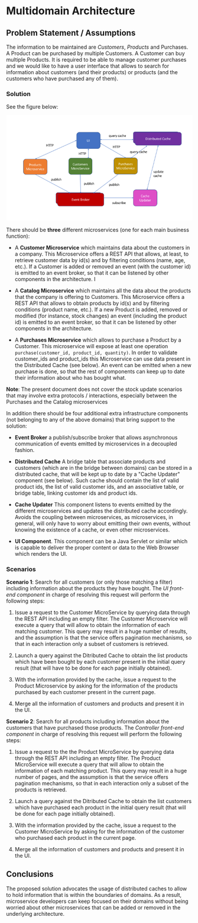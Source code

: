 # Multidomain Architecture

## Problem Statement / Assumptions

The information to be maintained are *Customers*, *Products* and Purchases. A Product can be purchased by multiple Customers. 
A Customer can buy multiple Products. It is required to be able to manage customer purchases and we would like to have a user
interface that allows to search for information about customers (and their products) or products (and the 
customers who have purchased any of them). 

### Solution 

See the figure below:

![alt text](multidomain.png)

There should be **three** different microservices (one for each main business function): 

* A **Customer Microservice** which maintains data about the customers in a company. This Microservice offers a REST API
that allows, at least, to retrieve customer data by id(s) and by filtering conditions (name, age, etc.). If a Customer is added or removed an event (with the customer id) is emitted to an event broker, so that it can be listened by other components in the architecture. I

* A **Catalog Microservice** which maintains all the data about the products that the company is offering to Customers. 
This Microservice offers a REST API that allows to obtain products by id(s) and by filtering conditions (product name, etc.). If a new Product is added, removed or modified (for instance, stock changes) an event (including the product id) is emitted to an event broker, so that it can be listened by other components in the architecture. 

* A **Purchases Microservice** which allows to purchase a Product by a Customer. This microservice
will expose at least one operation `purchase(customer_id, product_id, quantity)`. In order to validate customer_ids and product_ids this Microservice can use data present in the Distributed Cache (see below). An event can be emitted when a new purchase is done, so that the rest of components can keep up to date their information about who has bought what.  

**Note**: The present document does not cover the stock update scenarios that may involve extra protocols / interactions, especially between the Purchases and the Catalog microservices

In addition there should be four additional extra infrastructure components (not belonging to any of the above domains) that bring support to the solution: 

* **Event Broker** a publish/subscribe broker that allows asynchronous communication of events emitted by microservices in a decoupled fashion. 

* **Distributed Cache** A bridge table that associate products and customers (which are in the bridge between domains) can be stored in a distributed cache, that will be kept up to date by a "Cache Updater" component (see below). Such cache should contain the list of valid product ids, the list of valid customer ids, and an associative table, or bridge table, linking customer ids and product ids.

* **Cache Updater** This component listens to events emitted by the different microservices and updates the distributed cache accordingly. Avoids the coupling between microservices, as microservices, in general, will only have to worry about emitting their own events, without knowing the existence of a cache, or even other microservices. 

* **UI Component**. This component can be a Java Servlet or similar which is capable to deliver the proper content or data to the Web Browser which renders the UI. 

### Scenarios

**Scenario 1**: Search for all customers (or only those matching a filter) including information about the products they have bought. The *UI front-end component* in charge of resolving this request will perform the following steps:

1. Issue a request to the Customer MicroService by querying data through the REST API including an empty filter. The Customer Microservice will execute a query that will allow to obtain the information of each matching customer. This query may result in a huge number of results, and the assumption is that the service offers pagination mechanisms, so that in each interaction only a subset of customers is retrieved. 

2. Launch a query against the Ditributed Cache to obtain the list products which have been bought by each customer present in the initial query result (that will have to be done for each page initially obtained). 

3. With the information provided by the cache, issue a request to the Product Microservice by asking for the information of the products purchased by each customer present in the current page. 

4. Merge all the information of customers and products and present it in the UI. 

**Scenario 2**: Search for all products including information about the customers that have purchased those products. The *Controller front-end component* in charge of resolving this request will perform the following steps:

1. Issue a request to the the Product MicroService by querying data through the REST API including an empty filter. The Product MicroService will execute a query that will allow to obtain the information of each matching product. This query may result in a huge number of pages, and the assumption is that the service offers pagination mechanisms, so that in each interaction only a subset of the products is retrieved. 

2. Launch a query against the Ditributed Cache to obtain the list customers which have purchased each product in the initial query result (that will be done for each page initially obtained). 

3. With the information provided by the cache, issue a request to the Customer MicroService by asking for the information of the customer who purchased each product in the current page.

4. Merge all the information of customers and products and present it in the UI. 

## Conclusions

The proposed solution advocates the usage of distributed caches to allow to hold information that is within the boundaries of domains. As a result, microservice developers can keep focused on their domains without being worried about other microservices that can be added or removed in the underlying architecture. 
